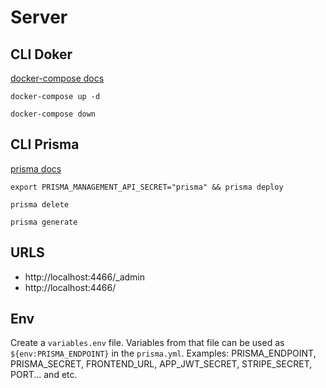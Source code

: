 # Server

## CLI Doker

[docker-compose docs](https://docs.docker.com/compose/reference/up/)

```shell
docker-compose up -d

docker-compose down
```

## CLI Prisma

[prisma docs](https://www.prisma.io/docs/prisma-cli-and-configuration/cli-command-reference/prisma-deploy-xcv9/)

```shell
export PRISMA_MANAGEMENT_API_SECRET="prisma" && prisma deploy

prisma delete

prisma generate
```

## URLS

- http://localhost:4466/_admin
- http://localhost:4466/

## Env

Create a `variables.env` file.
Variables from that file can be used as `${env:PRISMA_ENDPOINT}` in the `prisma.yml`.
Examples: PRISMA_ENDPOINT, PRISMA_SECRET, FRONTEND_URL, APP_JWT_SECRET, STRIPE_SECRET, PORT... and etc.
